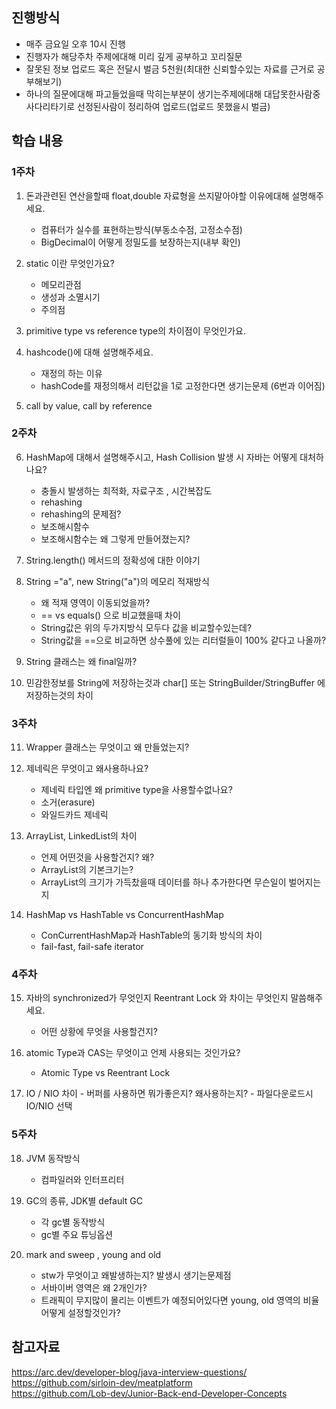 ## 진행방식

- 매주 금요일 오후 10시 진행
- 진행자가 해당주차 주제에대해 미리 깊게 공부하고 꼬리질문
- 잘못된 정보 업로드 혹은 전달시 벌금 5천원(최대한 신뢰할수있는 자료를 근거로 공부해보기)
- 하나의 질문에대해 파고들었을때 막히는부분이 생기는주제에대해 대답못한사람중 사다리타기로 선정된사람이 정리하여 업로드(업로드 못했을시 벌금)

## 학습 내용

### 1주차

 1. 돈과관련된 연산을할때 float,double 자료형을 쓰지말아야할 이유에대해 설명해주세요.   
    - 컴퓨터가 실수를 표현하는방식(부동소수점, 고정소수점)
    - BigDecimal이 어떻게 정밀도를 보장하는지(내부 확인)

 2. static 이란 무엇인가요?
    - 메모리관점
    - 생성과 소멸시기
    - 주의점

 3. primitive type vs reference type의 차이점이 무엇인가요.
 
 4. hashcode()에 대해 설명해주세요.
     - 재정의 하는 이유
     - hashCode를 재정의해서 리턴값을 1로 고정한다면 생기는문제 (6번과 이어짐)
 
 5. call by value, call by reference
 
 ### 2주차
 
 6. HashMap에 대해서 설명해주시고, Hash Collision 발생 시 자바는 어떻게 대처하나요?
      - 충돌시 발생하는 최적화, 자료구조 , 시간복잡도
      - rehashing
      - rehashing의 문제점?
      - 보조해시함수
      - 보조해시함수는 왜 그렇게 만들어졌는지?
 
 7. String.length() 메서드의 정확성에 대한 이야기
 
 8. String ="a", new String("a")의 메모리 적재방식
       - 왜 적재 영역이 이동되었을까?
       - == vs equals() 으로 비교했을때 차이
       - String값은 위의 두가지방식 모두다 값을 비교할수있는데?
       - String값을 ==으로 비교하면 상수풀에 있는 리터럴들이 100% 같다고 나올까?
 
 9. String 클래스는 왜 final일까?
 
 10. 민감한정보를 String에 저장하는것과 char[] 또는 StringBuilder/StringBuffer 에 저장하는것의 차이
 
 ### 3주차
 
 11. Wrapper 클래스는 무엇이고 왜 만들었는지?
 
 12. 제네릭은 무엇이고 왜사용하나요?
     - 제네릭 타입엔 왜 primitive type을 사용할수없나요?
     - 소거(erasure)
     - 와일드카드 제네릭
 
 13. ArrayList, LinkedList의 차이
     - 언제 어떤것을 사용할건지? 왜?
     - ArrayList의 기본크기는?
     - ArrayList의 크기가 가득찼을때 데이터를 하나 추가한다면 무슨일이 벌어지는지

 14. HashMap vs HashTable vs ConcurrentHashMap
     - ConCurrentHashMap과 HashTable의 동기화 방식의 차이
     - fail-fast, fail-safe iterator
     
### 4주차
 
 15. 자바의 synchronized가 무엇인지 Reentrant Lock 와 차이는 무엇인지 말씀해주세요.
     - 어떤 상황에 무엇을 사용할건지?
 
 16. atomic Type과 CAS는 무엇이고 언제 사용되는 것인가요?
     - Atomic Type vs Reentrant Lock
 
 17. IO / NIO 차이
    - 버퍼를 사용하면 뭐가좋은지? 왜사용하는지?
    - 파일다운로드시 IO/NIO 선택

### 5주차

 18. JVM 동작방식
     - 컴파일러와 인터프리터
     
 19. GC의 종류, JDK별 default GC
     - 각 gc별 동작방식
     - gc별 주요 튜닝옵션
     
 20. mark and sweep , young and old
     - stw가 무엇이고 왜발생하는지? 발생시 생기는문제점
     - 서바이버 영역은 왜 2개인가?
     - 트래픽이 무지많이 몰리는 이벤트가 예정되어있다면 young, old 영역의 비율 어떻게 설정할것인가?
   
## 참고자료
https://arc.dev/developer-blog/java-interview-questions/  
https://github.com/sirloin-dev/meatplatform  
https://github.com/Lob-dev/Junior-Back-end-Developer-Concepts
